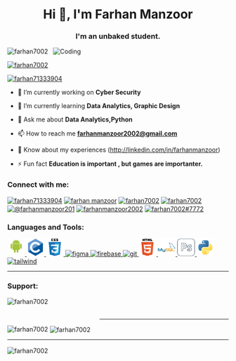 
<h1 align="center">Hi 👋, I'm Farhan Manzoor</h1>
<h3 align="center">I'm an unbaked student.</h3>
<img align="right" alt="Coding" width="400" src=""C:\Users\farha\Downloads\avento.gif">


<p align="left"> <img src="https://komarev.com/ghpvc/?username=farhan7002&label=Profile%20views&color=0e75b6&style=flat" alt="farhan7002" /> </p>

<p align="left"> <a href="https://github.com/ryo-ma/github-profile-trophy"><img src="https://github-profile-trophy.vercel.app/?username=farhan7002" alt="farhan7002" /></a> </p>

<p align="left"> <a href="https://twitter.com/farhan71333904" target="blank"><img src="https://img.shields.io/twitter/follow/farhan71333904?logo=twitter&style=for-the-badge" alt="farhan71333904" /></a> </p>

- 🔭 I’m currently working on **Cyber Security**

- 🌱 I’m currently learning **Data Analytics, Graphic Design**

- 💬 Ask me about **Data Analytics,Python**

- 📫 How to reach me **farhanmanzoor2002@gmail.com**

- 📄 Know about my experiences (http://linkedin.com/in/farhanmanzoor)
- ⚡ Fun fact **Education is important , but games are importanter.**

<h3 align="left">Connect with me:</h3>
<p align="left">
<a href="https://twitter.com/farhan71333904" target="blank"><img align="center" src="https://raw.githubusercontent.com/rahuldkjain/github-profile-readme-generator/master/src/images/icons/Social/twitter.svg" alt="farhan71333904" height="30" width="40" /></a>
<a href="https://linkedin.com/in/farhan manzoor" target="blank"><img align="center" src="https://raw.githubusercontent.com/rahuldkjain/github-profile-readme-generator/master/src/images/icons/Social/linked-in-alt.svg" alt="farhan manzoor" height="30" width="40" /></a>
<a href="https://instagram.com/farhan7002" target="blank"><img align="center" src="https://raw.githubusercontent.com/rahuldkjain/github-profile-readme-generator/master/src/images/icons/Social/instagram.svg" alt="farhan7002" height="30" width="40" /></a>
<a href="https://dribbble.com/farhan7002" target="blank"><img align="center" src="https://raw.githubusercontent.com/rahuldkjain/github-profile-readme-generator/master/src/images/icons/Social/dribbble.svg" alt="farhan7002" height="30" width="40" /></a>
<a href="https://www.hackerrank.com/@farhanmanzoor201" target="blank"><img align="center" src="https://raw.githubusercontent.com/rahuldkjain/github-profile-readme-generator/master/src/images/icons/Social/hackerrank.svg" alt="@farhanmanzoor201" height="30" width="40" /></a>
<a href="https://auth.geeksforgeeks.org/user/farhanmanzoor2002" target="blank"><img align="center" src="https://raw.githubusercontent.com/rahuldkjain/github-profile-readme-generator/master/src/images/icons/Social/geeks-for-geeks.svg" alt="farhanmanzoor2002" height="30" width="40" /></a>
<a href="https://discord.gg/farhan7002#7772" target="blank"><img align="center" src="https://raw.githubusercontent.com/rahuldkjain/github-profile-readme-generator/master/src/images/icons/Social/discord.svg" alt="farhan7002#7772" height="30" width="40" /></a>
</p>

<h3 align="left">Languages and Tools:</h3>
<p align="left"> <a href="https://developer.android.com" target="_blank" rel="noreferrer"> <img src="https://raw.githubusercontent.com/devicons/devicon/master/icons/android/android-original-wordmark.svg" alt="android" width="40" height="40"/> </a> <a href="https://www.cprogramming.com/" target="_blank" rel="noreferrer"> <img src="https://raw.githubusercontent.com/devicons/devicon/master/icons/c/c-original.svg" alt="c" width="40" height="40"/> </a> <a href="https://www.w3schools.com/css/" target="_blank" rel="noreferrer"> <img src="https://raw.githubusercontent.com/devicons/devicon/master/icons/css3/css3-original-wordmark.svg" alt="css3" width="40" height="40"/> </a> <a href="https://www.figma.com/" target="_blank" rel="noreferrer"> <img src="https://www.vectorlogo.zone/logos/figma/figma-icon.svg" alt="figma" width="40" height="40"/> </a> <a href="https://firebase.google.com/" target="_blank" rel="noreferrer"> <img src="https://www.vectorlogo.zone/logos/firebase/firebase-icon.svg" alt="firebase" width="40" height="40"/> </a> <a href="https://git-scm.com/" target="_blank" rel="noreferrer"> <img src="https://www.vectorlogo.zone/logos/git-scm/git-scm-icon.svg" alt="git" width="40" height="40"/> </a> <a href="https://www.w3.org/html/" target="_blank" rel="noreferrer"> <img src="https://raw.githubusercontent.com/devicons/devicon/master/icons/html5/html5-original-wordmark.svg" alt="html5" width="40" height="40"/> </a> <a href="https://www.mysql.com/" target="_blank" rel="noreferrer"> <img src="https://raw.githubusercontent.com/devicons/devicon/master/icons/mysql/mysql-original-wordmark.svg" alt="mysql" width="40" height="40"/> </a> <a href="https://www.photoshop.com/en" target="_blank" rel="noreferrer"> <img src="https://raw.githubusercontent.com/devicons/devicon/master/icons/photoshop/photoshop-line.svg" alt="photoshop" width="40" height="40"/> </a> <a href="https://www.python.org" target="_blank" rel="noreferrer"> <img src="https://raw.githubusercontent.com/devicons/devicon/master/icons/python/python-original.svg" alt="python" width="40" height="40"/> </a> <a href="https://tailwindcss.com/" target="_blank" rel="noreferrer"> <img src="https://www.vectorlogo.zone/logos/tailwindcss/tailwindcss-icon.svg" alt="tailwind" width="40" height="40"/> </a> </p>

<hr>

<h3 align="left">Support:</h3>
<p><a href="https://www.buymeacoffee.com/farhan7002"> <img align="left" src="https://cdn.buymeacoffee.com/buttons/v2/default-yellow.png" height="50" width="210" alt="farhan7002" /></a></p><br><br>
<hr>

<p><img align="left" src="https://github-readme-stats.vercel.app/api/top-langs?username=farhan7002&show_icons=true&locale=en&layout=compact" alt="farhan7002" /></p>


<p>&nbsp;<img align="center" src="https://github-readme-stats.vercel.app/api?username=farhan7002&show_icons=true&locale=en" alt="farhan7002" /></p>

  <hr>                                                                                                                                          
<p><img align="center" src="https://github-readme-streak-stats.herokuapp.com/?user=farhan7002&" alt="farhan7002" /></p>
